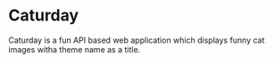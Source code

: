 # Caturday
Caturday is a fun API based web application which displays funny cat images witha theme name as a title.
